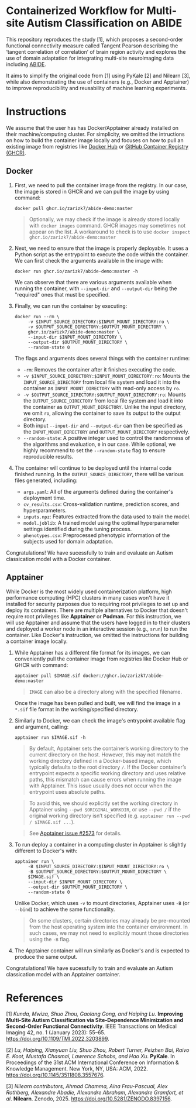 Containerized Workflow for Multi-site Autism Classification on ABIDE
====================================================================

This repository reproduces the study [1], which proposes a second-order functional connectivity measure called Tangent Pearson describing the ‘tangent correlation of correlation’ of brain region activity and explores the use of domain adaptation for integrating multi-site neuroimaging data including [ABIDE](https://doi.org/10.3389/fnhum.2013.00599).

It aims to simplify the original code from [1] using PyKale [2] and Nilearn [3], while also demonstrating the use of containers (e.g., Docker and Apptainer) to improve reproducibility and reusability of machine learning experiments.

# Instructions

We assume that the user has has Docker/Apptainer already installed on their machine/computing cluster. For simplicity, we omitted the intructions on how to build the container image locally and focuses on how to pull an existing image from registries like [Docker Hub](https://hub.docker.com) or [GitHub Container Registry (GHCR)](https://ghcr.io).

## Docker

1. First, we need to pull the container image from the registry. In our case, the image is stored in GHCR and we can pull the image by using command:
   ```
   docker pull ghcr.io/zarizk7/abide-demo:master
   ```
   > Optionally, we may check if the image is already stored locally with `docker images` command. GHCR images may sometimes not appear on the list. A workaround to check is to use `docker inspect ghcr.io/zarizk7/abide-demo:master`

2. Next, we need to ensure that the image is properly deployable. It uses a Python script as the entrypoint to execute the code within the container. We can first check the arguments available in the image with:
   ```
   docker run ghcr.io/zarizk7/abide-demo:master -h
   ```
   We can observe that there are various arguments available when running the container, with `--input-dir` and `--output-dir` being the "required" ones that must be specified.

3. Finally, we can run the container by executing:
   ```
   docker run --rm \
        -v $INPUT_SOURCE_DIRECTORY:$INPUT_MOUNT_DIRECTORY:ro \
        -v $OUTPUT_SOURCE_DIRECTORY:$OUTPUT_MOUNT_DIRECTORY \
        ghcr.io/zarizk7/abide-demo:master \
        --input-dir $INPUT_MOUNT_DIRECTORY \
        --output-dir $OUTPUT_MOUNT_DIRECTORY \
        --random-state 0
   ```
   The flags and arguments does several things with the container runtime:

   - `-rm`: Removes the container after it finishes executing the code.
   - `-v $INPUT_SOURCE_DIRECTORY:$INPUT_MOUNT_DIRECTORY:ro`: Mounts the `INPUT_SOURCE_DIRECTORY` from local file system and load it into the container as `INPUT_MOUNT_DIRECTORY` with read-only access by `ro`.
   - `-v $OUTPUT_SOURCE_DIRECTORY:$OUTPUT_MOUNT_DIRECTORY:ro`: Mounts the `OUTPUT_SOURCE_DIRECTORY` from local file system and load it into the container as `OUTPUT_MOUNT_DIRECTORY`. Unlike the input directory, we omit `ro`, allowing the container to save its output to the output directory.
   - Both input `--input-dir` and `--output-dir` can then be specified as the `INPUT_MOUNT_DIRECTORY` and `OUTPUT_MOUNT_DIRECTORY` respectively.
   - `--random-state`: A positive integer used to control the randomness of the algorithms and evaluation, `0` in our case. While optional, we highly recommend to set the `--random-state` flag to ensure reproducible results.

4. The container will continue to be deployed until the internal code finished running. In the `OUTPUT_SOURCE_DIRECTORY`, there will be various files generated, including:
   - `args.yaml`: All of the arguments defined during the container's deployment time.
   - `cv_results.csv`: Cross-validation runtime, prediction scores, and hyperparameters.
   - `inputs.npz`: Features extracted from the data used to train the model.
   - `model.joblib`: A trained model using the optimal hyperparameter settings identified during the tuning process.
   - `phenotypes.csv`: Preprocessed phenotypic information of the subjects used for domain adaptation.

Congratulations! We have sucessfully to train and evaluate an Autism classication model with a Docker container.

## Apptainer

While Docker is the most widely used containerization platform, high performance computing (HPC) clusters in many cases won't have it installed for security purposes due to requiring root privileges to set up and deploy its containers. There are multiple alternatives to Docker that doesn't require root privileges like **Apptainer** or **Podman**. For this instruction, we will use Apptainer and assume that the users have logged in to their clusters and deployed a worker node in an interactive session (e.g., `srun`) to run the container. Like Docker's instruction, we omitted the instructions for building a container image locally.

1. While Apptainer has a different file format for its images, we can conveniently pull the container image from registries like Docker Hub or GHCR with command:
   ```
   apptainer pull $IMAGE.sif docker://ghcr.io/zarizk7/abide-demo:master
   ```
    > `IMAGE` can also be a directory along with the specified filename.

    Once the image has been pulled and built, we will find the image in a `*.sif` file format in the working/specified directory.

2. Similarly to Docker, we can check the image's entrypoint available flag and argument, calling:
   ```
   apptainer run $IMAGE.sif -h
   ```
    > By default, Apptainer sets the container’s working directory to the current directory on the host. However, this may not match the working directory defined in a Docker-based image, which typically defaults to the root directory `/`. If the Docker container’s entrypoint expects a specific working directory and uses relative paths, this mismatch can cause errors when running the image with Apptainer. This issue usually does not occur when the entrypoint uses absolute paths.
    
    > To avoid this, we should explicitly set the working directory in Apptainer using `--pwd $ORIGINAL_WORKDIR`, or use `--pwd /` if the original working directory isn’t specified (e.g. `apptainer run --pwd / $IMAGE.sif ...`).
    
    > See [Apptainer issue #2573](https://github.com/apptainer/apptainer/issues/2573) for details.

3. To run deploy a container in a computing cluster in Apptainer is slightly different to Docker's with:
   ```
   apptainer run \
        -B $INPUT_SOURCE_DIRECTORY:$INPUT_MOUNT_DIRECTORY:ro \
        -B $OUTPUT_SOURCE_DIRECTORY:$OUTPUT_MOUNT_DIRECTORY \
        $IMAGE.sif \
        --input-dir $INPUT_MOUNT_DIRECTORY \
        --output-dir $OUTPUT_MOUNT_DIRECTORY \
        --random-state 0
   ```
   Unlike Docker, which uses `-v` to mount directories, Apptainer uses `-B` (or `--bind`) to achieve the same functionality.

   > On some clusters, certain directories may already be pre-mounted from the host operating system into the container environment. In such cases, we may not need to explicitly mount those directories using the `-B` flag.

4. The Apptainer container will run similarly as Docker's and is expected to produce the same output.

Congratulations! We have sucessfully to train and evaluate an Autism classication model with an Apptainer container.

# References

[1] *Kunda, Mwiza, Shuo Zhou, Gaolang Gong, and Haiping Lu*. **Improving Multi-Site Autism Classification via Site-Dependence Minimization and Second-Order Functional Connectivity**. IEEE Transactions on Medical Imaging 42, no. 1 (January 2023): 55–65. https://doi.org/10.1109/TMI.2022.3203899.

[2] *Lu, Haiping, Xianyuan Liu, Shuo Zhou, Robert Turner, Peizhen Bai, Raivo E. Koot, Mustafa Chasmai, Lawrence Schobs, and Hao Xu*. **PyKale**. In Proceedings of the 31st ACM International Conference on Information & Knowledge Management. New York, NY, USA: ACM, 2022. https://doi.org/10.1145/3511808.3557676.

[3] *Nilearn contributors, Ahmad Chamma, Aina Frau-Pascual, Alex Rothberg, Alexandre Abadie, Alexandre Abraham, Alexandre Gramfort, et al*. **Nilearn**. Zenodo, 2025. https://doi.org/10.5281/ZENODO.8397156.